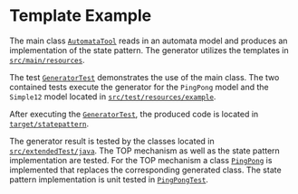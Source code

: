 # Template Example

The main class 
[`AutomataTool`](src/main/java/automata/AutomataTool.java) reads in 
an automata model and produces an implementation of the state 
pattern. The generator utilizes the templates in 
[`src/main/resources`](src/main/resources). 

The test [`GeneratorTest`](src/test/java/automata/GeneratorTest.java) 
demonstrates the use of the main class. The two contained tests 
execute the generator for the `PingPong` model and the `Simple12` 
model located in 
[`src/test/resources/example`](src/test/resources/example). 

After executing the 
[`GeneratorTest`](src/test/java/automata/GeneratorTest.java), the 
produced code is located in  
[`target/statepattern`](target/statepattern). 

The generator result is tested by the classes located in 
[`src/extendedTest/java`](src/extendedTest/java). The TOP mechanism 
as well as the state pattern implementation are tested. For the TOP 
mechanism a class [`PingPong`](src/extendedTest/java/PingPong.java) 
is implemented that replaces the corresponding generated class. The 
state pattern implementation is unit tested in 
[`PingPongTest`](src/extendedTest/java/PingPongTest.java).  

